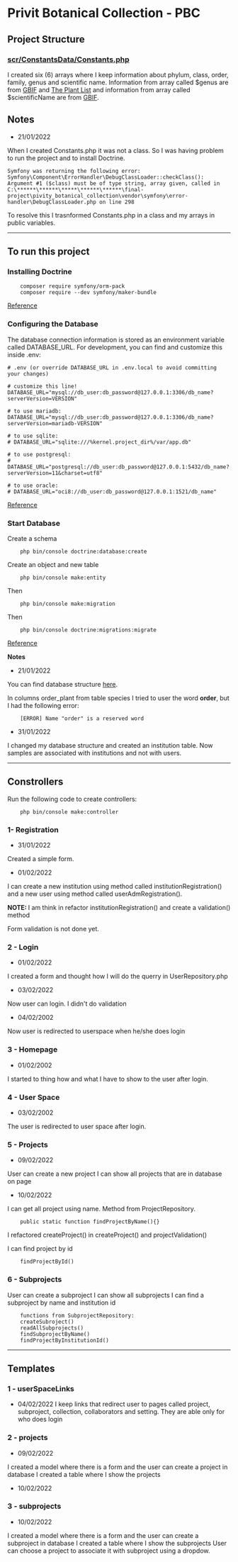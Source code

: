 # Privit Botanical Collection - PBC

## Project Structure

### [scr/ConstantsData/Constants.php](https://github.com/BarbaraCristinaNunes/final-project/blob/main/pivity_botanical_collection/src/ConstantsData/Constants.php)

I created six (6) arrays where I keep information about phylum, class, order, family, genus and scientific name. Information from array called $genus are from [GBIF](https://www.gbif.org/species/2519) and [The Plant List](http://www.theplantlist.org/browse/A/Cactaceae/) and information from array called $scientificName are from [GBIF](https://www.gbif.org/species/2519).

## <b>Notes</b>

* 21/01/2022

When I created Constants.php it was not a class. So I was having problem to run the project and to install Doctrine.

    Symfony was returning the following error:
    Symfony\Component\ErrorHandler\DebugClassLoader::checkClass(): Argument #1 ($class) must be of type string, array given, called in C:\******\******\*****\******\******\final-project\pivity_botanical_collection\vendor\symfony\error-handler\DebugClassLoader.php on line 298

To resolve this I trasnformed Constants.php in a class and my arrays in public variables.

-------------
## To run this project 

### Installing Doctrine

        composer require symfony/orm-pack
        composer require --dev symfony/maker-bundle

[Reference](https://symfony.com/doc/current/doctrine.html)

### Configuring the Database

The database connection information is stored as an environment variable called DATABASE_URL. For development, you can find and customize this inside .env:

    # .env (or override DATABASE_URL in .env.local to avoid committing your changes)

    # customize this line!
    DATABASE_URL="mysql://db_user:db_password@127.0.0.1:3306/db_name?serverVersion=VERSION"

    # to use mariadb:
    DATABASE_URL="mysql://db_user:db_password@127.0.0.1:3306/db_name?serverVersion=mariadb-VERSION"

    # to use sqlite:
    # DATABASE_URL="sqlite:///%kernel.project_dir%/var/app.db"

    # to use postgresql:
    # DATABASE_URL="postgresql://db_user:db_password@127.0.0.1:5432/db_name?serverVersion=11&charset=utf8"

    # to use oracle:
    # DATABASE_URL="oci8://db_user:db_password@127.0.0.1:1521/db_name"

[Reference](https://symfony.com/doc/current/doctrine.html)
### Start Database

Create a schema

        php bin/console doctrine:database:create

Create an object and new table

        php bin/console make:entity

Then

        php bin/console make:migration

Then 

        php bin/console doctrine:migrations:migrate

[Reference](https://symfony.com/doc/current/doctrine.html)

<b>Notes</b>

* 21/01/2022

You can find database structure [here](https://github.com/BarbaraCristinaNunes/final-project).

In columns order_plant from table species I tried to user the word <b>order</b>, but I had the following error:

        [ERROR] Name "order" is a reserved word


* 31/01/2022

I changed my database structure and created an institution table. Now samples are associated with institutions and not with users.

--------------
## Constrollers

Run the following code to create controllers:

        php bin/console make:controller
### 1- Registration

* 31/01/2022

Created a simple form.

* 01/02/2022

I can create a new institution using method called institutionRegistration() and a new user using method called userAdmRegistration().

<b>NOTE: </b>I am think in refactor institutionRegistration() and create a validation() method

Form validation is not done yet.

### 2 - Login

* 01/02/2022

I created a form and thought how I will do the querry in UserRepository.php

* 03/02/2022

Now user can login. I didn't do validation

* 04/02/2002

Now user is redirected to userspace when he/she does login

### 3 - Homepage

* 01/02/2002

I started to thing how and what I have to show to the user after login.

### 4 - User Space

* 03/02/2002

The user is redirected to user space after login.

### 5 - Projects

* 09/02/2022

User can create a new project
I can show all projects that are in database on page

* 10/02/2022

I can get all project using name. Method from ProjectRepository.

        public static function findProjectByName(){}

I refactored createProject() in createProject() and projectValidation()

I can find project by id 

        findProjectById()

### 6 - Subprojects

User can create a subproject
I can show all subprojects
I can find a subproject by name and institution id

        functions from SubprojectRepository:
        createSubroject()
        readAllSubprojects()
        findSubprojectByName()
        findProjectByInstitutionId()


----------
## Templates

### 1 - userSpaceLinks 

* 04/02/2022
I keep links that redirect user to pages called project, subproject, collection, collaborators and setting. They are able only for who does login

### 2 - projects

* 09/02/2022

I created a model where there is a form and the user can create a project in database
I created a table where I show the projects

* 10/02/2022

### 3 - subprojects

* 10/02/2022

I created a model where there is a form and the user can create a subproject in database
I created a table where I show the subprojects
User can choose a project to associate it with subproject using a dropdow.

